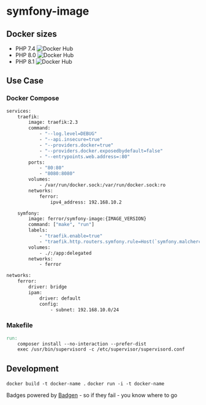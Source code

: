 # symfony-image

## Docker sizes

* PHP 7.4 ![Docker Hub](https://badgen.net/docker/size/ferror/symfony-image/7.4)
* PHP 8.0 ![Docker Hub](https://badgen.net/docker/size/ferror/symfony-image/8.0)
* PHP 8.1 ![Docker Hub](https://badgen.net/docker/size/ferror/symfony-image/8.1)

## Use Case
### Docker Compose
```dockerfile
services:
    traefik:
        image: traefik:2.3
        command:
            - "--log.level=DEBUG"
            - "--api.insecure=true"
            - "--providers.docker=true"
            - "--providers.docker.exposedbydefault=false"
            - "--entrypoints.web.address=:80"
        ports:
            - "80:80"
            - "8080:8080"
        volumes:
            - /var/run/docker.sock:/var/run/docker.sock:ro
        networks:
            ferror:
                ipv4_address: 192.168.10.2

    symfony:
        image: ferror/symfony-image:{IMAGE_VERSION}
        command: ["make", "run"]
        labels:
            - "traefik.enable=true"
            - "traefik.http.routers.symfony.rule=Host(`symfony.malcherczyk.localhost`)"
        volumes:
            - ./:/app:delegated
        networks:
            - ferror

networks:
    ferror:
        driver: bridge
        ipam:
            driver: default
            config:
                - subnet: 192.168.10.0/24
```

### Makefile
```makefile
run:
	composer install --no-interaction --prefer-dist
	exec /usr/bin/supervisord -c /etc/supervisor/supervisord.conf
```

## Development

`docker build -t docker-name .`
`docker run -i -t docker-name`

Badges powered by [Badgen](https://badgen.net) - so if they fail - you know where to go
